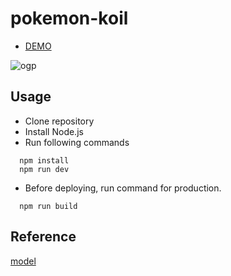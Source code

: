 # pokemon-koil

- <a href="https://hisamikurita.github.io/pokemon-koil/">DEMO</a>

![ogp](https://github.com/hisamikurita/pokemon-koil/assets/47776346/ad235d70-df62-48e8-8cd4-a7e9f2a6fc43)

## Usage

- Clone repository<br>
- Install Node.js<br>
- Run following commands<br>

```
  npm install
  npm run dev
```

- Before deploying, run command for production.<br>

```
  npm run build
```

## Reference
<a href="[https://hisamikurita.github.io/pokemon-koil/](https://youtu.be/yRUAZXJLXts?si=oYo7OHpgyjDS2viH)">model</a>
